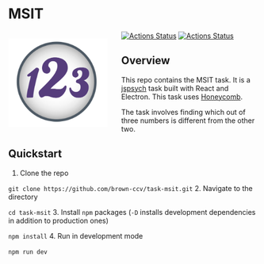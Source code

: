 # MSIT
<p style="float:left; margin-right:2em">
  <img alt="Resting State Icon" src="msit.svg" width="200" />
</p>

[![Actions Status](https://github.com/brown-ccv/task-msit/workflows/Test%2C%20Build%2C%20and%20Package/badge.svg)](https://github.com/brown-ccv/task-msit/actions)
[![Actions Status](https://github.com/brown-ccv/task-msit/workflows/Build%20at%20home%20version%20%28Windows%29/badge.svg)](https://github.com/brown-ccv/task-msit/actions)

## Overview

This repo contains the MSIT task. It is a [jspsych](https://www.jspsych.org/) task built with React and Electron. This task uses [Honeycomb](https://brown-ccv.github.io/honeycomb-docs/).

The task involves finding which out of three numbers is different from the other two.

## Quickstart

1. Clone the repo

```git clone https://github.com/brown-ccv/task-msit.git```
2. Navigate to the directory

```cd task-msit```
3. Install `npm` packages (`-D` installs development dependencies in addition to production ones)

```npm install```
4. Run in development mode

```npm run dev```